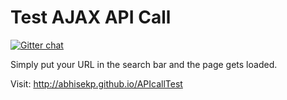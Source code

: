# Test AJAX API Call
[![Gitter chat](https://badges.gitter.im/abhisekp/ComputerEnthusiasts.png)](https://gitter.im/abhisekp/ComputerEnthusiasts)

Simply put your URL in the search bar and the page gets loaded.

Visit: http://abhisekp.github.io/APIcallTest

